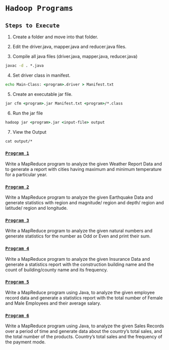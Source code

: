 # `Hadoop Programs`

## `Steps to Execute`

1. Create a folder <program> and move into that folder.

2. Edit the driver.java, mapper.java and reducer.java files.

3. Compile all java files (driver.java, mapper.java, reducer.java)
```cmd
javac -d . *.java
```

4. Set driver class in manifest.
```cmd
echo Main-Class: <program>.driver > Manifest.txt
```

5. Create an executable jar file.
```cmd
jar cfm <program>.jar Manifest.txt <program>/*.class
```

6. Run the jar file
```cmd
hadoop jar <program>.jar <input-file> output
```

7. View the Output
```cmd
cat output/*
```


### [`Program 1`](weather/)

Write a MapReduce program to analyze the given Weather Report Data and to generate a report with cities having maximum and minimum temperature for a particular year.

### [`Program 2`](earthquake/)

Write a MapReduce program to analyze the given Earthquake Data and generate statistics with region and magnitude/ region and depth/ region and latitude/ region and longitude.

### [`Program 3`](oddeven/)

Write a MapReduce program to analyze the given natural numbers and generate statistics for the number as Odd or Even and print their sum.

### [`Program 4`](insurance/)

Write a MapReduce program to analyze the given Insurance Data and generate a statistics report with the construction building name and the count of building/county name and its frequency.

### [`Program 5`](employee/)

Write a MapReduce program using Java, to analyze the given employee record data and generate a statistics report with the total number of Female and Male Employees and their average salary.

### [`Program 6`](sales/)

Write a MapReduce program using Java, to analyze the given Sales Records over a period of time and generate data about the country’s total sales, and the total number of the products. Country’s total sales and the frequency of the payment mode.



